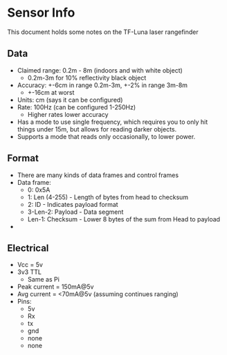 # Sensor Info
This document holds some notes on the TF-Luna laser rangefinder

## Data
- Claimed range: 0.2m - 8m (indoors and with white object)
  - 0.2m-3m for 10% reflectivity black object
- Accuracy: +-6cm in range 0.2m-3m, +-2% in range 3m-8m
  - +-16cm at worst
- Units: cm (says it can be configured)
- Rate: 100Hz (can be configured 1-250Hz)
  - Higher rates lower accuracy
- Has a mode to use single frequency, which requires you to only hit things under 15m, but
allows for reading darker objects.
- Supports a mode that reads only occasionally, to lower power.

## Format
- There are many kinds of data frames and control frames
- Data frame:
  - 0: 0x5A
  - 1: Len (4-255) - Length of bytes from head to checksum
  - 2: ID - Indicates payload format
  - 3-Len-2: Payload - Data segment
  - Len-1: Checksum - Lower 8 bytes of the sum from Head to payload
- 

## Electrical
- Vcc = 5v
- 3v3 TTL
  - Same as Pi
- Peak current = 150mA@5v
- Avg current = <70mA@5v (assuming continues ranging)
- Pins:
  - 5v
  - Rx
  - tx
  - gnd
  - none
  - none